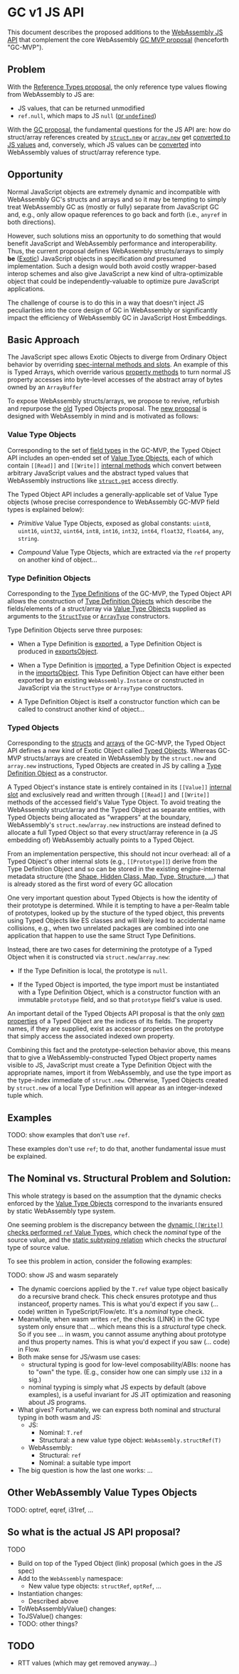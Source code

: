 # GC v1 JS API

This document describes the proposed additions to the
[WebAssembly JS API](http://webassembly.github.io/spec/js-api/) that complement
the core WebAssembly [GC MVP proposal](MVP.md) (henceforth "GC-MVP").


## Problem

With the [Reference Types proposal](https://github.com/WebAssembly/reference-types/blob/master/proposals/reference-types/Overview.md),
the only reference type values flowing from WebAssembly to JS are:
* JS values, that can be returned unmodified
* `ref.null`, which maps to JS `null` ([or `undefined`](https://github.com/WebAssembly/reference-types/issues/9))

With the [GC proposal](Overview.md), the fundamental questions for the JS API are: how
do struct/array references created by [`struct.new`](https://github.com/WebAssembly/gc/blob/master/proposals/gc/MVP.md#structures)
or [`array.new`](https://github.com/WebAssembly/gc/blob/master/proposals/gc/MVP.md#arrays)
get [converted to JS values](https://webassembly.github.io/spec/js-api/index.html#tojsvalue) and,
conversely, which JS values can be [converted](https://webassembly.github.io/spec/js-api/index.html#towebassemblyvalue)
into WebAssembly values of struct/array reference type.


## Opportunity

Normal JavaScript objects are extremely dynamic and incompatible with
WebAssembly GC's structs and arrays and so it may be tempting to simply
treat WebAssembly GC as (mostly or fully) separate from JavaScript GC
and, e.g., only allow opaque references to go back and forth (i.e., `anyref`
in both directions).

However, such solutions miss an opportunity to do something that would benefit
JavaScript and WebAssembly performance and interoperability. Thus, the current
proposal defines WebAssembly structs/arrays to simply **be**
([Exotic](https://tc39.github.io/ecma262/#sec-exotic-object)) JavaScript objects
in specification *and* presumed implementation. Such a design would both avoid
costly wrapper-based interop schemes and also give JavaScript a new kind of
ultra-optimizable object that could be independently-valuable to optimize pure
JavaScript applications.

The challenge of course is to do this in a way that doesn't inject JS
peculiarities into the core design of GC in WebAssembly or significantly
impact the efficiency of WebAssembly GC in JavaScript Host Embeddings.


## Basic Approach

The JavaScript spec allows Exotic Objects to diverge from Ordinary
Object behavior by overriding [spec-internal methods and slots](https://tc39.github.io/ecma262/#sec-built-in-exotic-object-internal-methods-and-slots).
An example of this is Typed Arrays, which override various
[property methods](https://tc39.github.io/ecma262/#sec-integer-indexed-exotic-objects)
to turn normal JS property accesses into byte-level accesses of the
abstract array of bytes owned by an `ArrayBuffer`

To expose WebAssembly structs/arrays, we propose to revive, refurbish and
repurpose the [old](http://smallcultfollowing.com/babysteps/pubs/2014.04.01-TypedObjects.pdf)
Typed Objects proposal. The [new proposal](https://github.com/tschneidereit/proposal-typed-objects/blob/master/explainer.md)
is designed with WebAssembly in mind and is motivated as follows:


### Value Type Objects

Corresponding to the set of [field types](https://github.com/WebAssembly/gc/blob/master/proposals/gc/MVP.md#type-definitions)
in the GC-MVP, the Typed Object API includes an open-ended set of
[Value Type Objects](TODO),
each of which contain `[[Read]]` and `[[Write]]` [internal methods](https://tc39.github.io/ecma262/#sec-object-internal-methods-and-internal-slots)
which convert between arbitrary JavaScript values and the abstract typed values
that WebAssembly instructions like [`struct.get`](https://github.com/WebAssembly/gc/blob/master/proposals/gc/MVP.md#structures)
access directly.

The Typed Object API includes a generally-applicable set of Value Type objects
(whose precise correspondence to WebAssembly GC-MVP field types is explained
below):

* *Primitive* Value Type Objects, exposed as global constants: `uint8`,
  `uint16`, `uint32`, `uint64`, `int8`, `int16`, `int32`, `int64`, `float32`,
  `float64`, `any`, `string`.

* *Compound* Value Type Objects, which are extracted via the `ref` property
   on another kind of object...


### Type Definition Objects

Corresponding to the [Type Definitions](https://github.com/WebAssembly/gc/blob/master/proposals/gc/MVP.md#type-definitions)
of the GC-MVP, the Typed Object API allows the construction of
[Type Definition Objects](https://github.com/tschneidereit/proposal-typed-objects/blob/master/explainer.md#type-definitions)
which describe the fields/elements of a struct/array via
[Value Type Objects](#value-type-objects) supplied as arguments to the
[`StructType`](https://github.com/tschneidereit/proposal-typed-objects/blob/master/explainer.md#struct-type-definitions)
or [`ArrayType`](TODO) constructors.

Type Definition Objects serve three purposes:

* When a Type Definition is [exported](https://github.com/WebAssembly/gc/blob/master/proposals/gc/MVP.md#exports),
  a Type Definition Object is produced in [exportsObject](https://webassembly.github.io/spec/js-api/index.html#instantiate-a-webassembly-module).

* When a Type Definition is [imported](https://github.com/WebAssembly/gc/blob/master/proposals/gc/MVP.md#imports),
  a Type Definition Object is expected in the [importsObject](https://webassembly.github.io/spec/js-api/index.html#instantiate-a-webassembly-module).
  This Type Definition Object can have either been exported by an
  existing `WebAssembly.Instance` or constructed in JavaScript via
  the `StructType` or `ArrayType` constructors.

* A Type Definition Object is itself a constructor function which can be called
  to construct another kind of object...


### Typed Objects

Corresponding to the [structs](https://github.com/WebAssembly/gc/blob/master/proposals/gc/MVP.md#structures)
and [arrays](https://github.com/WebAssembly/gc/blob/master/proposals/gc/MVP.md#arrays)
of the GC-MVP, the Typed Object API defines a new kind of Exotic Object
called [Typed Objects](https://github.com/tschneidereit/proposal-typed-objects/blob/master/explainer.md#instantiation).
Whereas GC-MVP structs/arrays are created in WebAssembly by the `struct.new` and
`array.new` instructions, Typed Objects are created in JS by calling a
[Type Definition Object](#type-definition-objects) as a constructor.

A Typed Object's instance state is entirely contained in its `[[Value]]`
[internal slot](https://tc39.github.io/ecma262/#sec-object-internal-methods-and-internal-slots)
and exclusively read and written through `[[Read]]` and `[[Write]]` methods
of the accessed field's Value Type Object. To avoid treating the WebAssembly
struct/array and the Typed Object as separate entities, with Typed Objects being
allocated as "wrappers" at the boundary, WebAssembly's `struct.new`/`array.new`
instructions are instead defined to allocate a full Typed Object so that every
struct/array reference in (a JS embedding of) WebAssembly actually points to
a Typed Object.

From an implementation perspective, this should not incur overhead: all of a
Typed Object's other internal slots (e.g., `[[Prototype]]`) derive from the Type
Definition Object and so can be stored in the existing engine-internal metadata
structure (the [Shape, Hidden Class, Map, Type, Structure, ...](https://youtu.be/5nmpokoRaZI?t=725))
that is already stored as the first word of every GC allocation

One very important question about Typed Objects is how the identity of their
prototype is determined. While it is tempting to have a per-Realm table of
prototypes, looked up by the stucture of the typed object, this prevents using
Typed Objects like ES classes and will likely lead to accidental name collisions,
e.g., when two unrelated packages are combined into one application that happen
to use the same Struct Type Definitions.

Instead, there are two cases for determining the prototype of a Typed Object when
it is constructed via `struct.new`/`array.new`:

* If the Type Definition is local, the prototype is `null`.

* If the Typed Object is imported, the type import must be instantiated with a
  Type Definition Object, which is a constructor function with an immutable
  `prototype` field, and so that `prototype` field's value is used.

An important detail of the Typed Objects API proposal is that the
only [own properties](https://tc39.github.io/ecma262/#sec-own-property)
of a Typed Object are the indices of its fields. The property names, if they
are supplied, exist as accessor properties on the prototype that simply access
the associated indexed own property.

Combining this fact and the prototype-selection behavior above, this means that
to give a WebAssembly-constructed Typed Object property names visible to JS,
JavaScript must create a Type Definition Object with the appropriate names,
import it from WebAssembly, and use the type import as the type-index
immediate of `struct.new`. Otherwise, Typed Objects created by `struct.new`
of a local Type Definition will appear as an integer-indexed tuple which.


## Examples


TODO: show examples that don't use `ref`.

These examples don't use `ref`; to do that, another fundamental issue must be
explained.


## The Nominal vs. Structural Problem and Solution:

This whole strategy is based on the assumption that the dynamic checks
enforced by the [Value Type Objects](#value-type-objects) correspond
to the invariants ensured by static WebAssembly type system.

One seeming problem is the discrepancy between the 
[dynamic `[[Write]]` checks performed `ref` Value Types](TODO),
which check the *nominal* type of the source value, and the
[static subtyping relation](https://github.com/WebAssembly/gc/blob/master/proposals/gc/MVP.md#subtyping)
which checks the *structural* type of source value.

To see this problem in action, consider the following examples:

TODO: show JS and wasm separately

* The dynamic coercions applied by the `T.ref` value type object basically
  do a recursive brand check. This check ensures prototype and thus instanceof,
  property names.  This is what you'd expect if you saw (... code) written in
  TypeScript/Flow/etc.  It's a *nominal* type check.
* Meanwhile, when wasm writes `ref`, the checks (LINK) in the GC type system
  only ensure that ... which means this is a *structural* type check.
  So if you see ... in wasm, you cannot assume anything about prototype and thus
  property names.  This is what you'd expect if you saw (... code) in Flow.
* Both make sense for JS/wasm use cases:
  * structural typing is good for low-level composability/ABIs: noone has to
    "own" the type. (E.g., consider how one can simply use `i32` in a sig.)
  * nominal tyyping is simply what JS expects by default (above examples),
    is a useful invariant for JS JIT optimization and reasoning about JS
    programs.
* What gives?  Fortunately, we can express both nominal and structural typing
  in both wasm and JS:
  * JS:
    * Nominal: `T.ref`
    * Structural: a new value type object: `WebAssembly.structRef(T)`
  * WebAssembly:
    * Structural: `ref`
    * Nominal: a suitable type import
* The big question is how the last one works: ...


## Other WebAssembly Value Types Objects

TODO: optref, eqref, i31ref, ...


## So what is the actual JS API proposal?
TODO
* Build on top of the Typed Object (link) proposal (which goes in the JS spec)
* Add to the `WebAssembly` namespace:
  * New value type objects: `structRef`, `optRef`, ...
* Instantiation changes:
  * Described above
* ToWebAssemblyValue() changes:
* ToJSValue() changes:
* TODO: other things?


## TODO
* RTT values (which may get removed anyway...)

